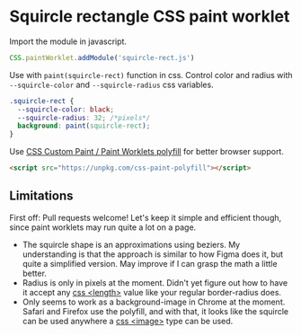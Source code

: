 # Squircle rectangle CSS paint worklet

Import the module in javascript.

```js
CSS.paintWorklet.addModule('squircle-rect.js')
```


Use with `paint(squircle-rect)` function in css. Control color and radius with `--squircle-color` and `--squircle-radius` css variables.

```css
.squircle-rect {
  --squircle-color: black;
  --squircle-radius: 32; /*pixels*/
  background: paint(squircle-rect);
}
```

Use [CSS Custom Paint / Paint Worklets polyfill](https://github.com/GoogleChromeLabs/css-paint-polyfill) for better browser support.

```html
<script src="https://unpkg.com/css-paint-polyfill"></script>
```

## Limitations

First off: Pull requests welcome! Let's keep it simple and efficient though, since paint worklets may run quite a lot on a page.


- The squircle shape is an approximations using beziers. My understanding is that the approach is similar to how Figma does it, but quite a simplified version. May improve if I can grasp the math a little better.
- Radius is only in pixels at the moment. Didn't yet figure out how to have it accept any [css &lt;length&gt;](https://developer.mozilla.org/en-US/docs/Web/CSS/length) value like your regular border-radius does.
- Only seems to work as a background-image in Chrome at the moment. Safari and Firefox use the polyfill, and with that, it looks like the squircle can be used anywhere a [css &lt;image&gt;](https://developer.mozilla.org/en-US/docs/Web/CSS/image) type can be used.